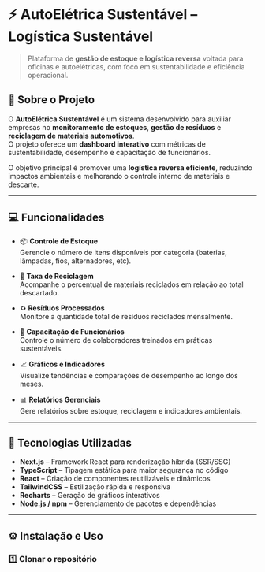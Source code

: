 # ⚡ AutoElétrica Sustentável – Logística Sustentável

> Plataforma de **gestão de estoque e logística reversa** voltada para oficinas e autoelétricas, com foco em sustentabilidade e eficiência operacional.

## 🌱 Sobre o Projeto

O **AutoElétrica Sustentável** é um sistema desenvolvido para auxiliar empresas no **monitoramento de estoques**, **gestão de resíduos** e **reciclagem de materiais automotivos**.  
O projeto oferece um **dashboard interativo** com métricas de sustentabilidade, desempenho e capacitação de funcionários.

O objetivo principal é promover uma **logística reversa eficiente**, reduzindo impactos ambientais e melhorando o controle interno de materiais e descarte.

---

## 💻 Funcionalidades

- 📦 **Controle de Estoque**  
  Gerencie o número de itens disponíveis por categoria (baterias, lâmpadas, fios, alternadores, etc).

- 🔄 **Taxa de Reciclagem**  
  Acompanhe o percentual de materiais reciclados em relação ao total descartado.

- ♻️ **Resíduos Processados**  
  Monitore a quantidade total de resíduos reciclados mensalmente.

- 👷 **Capacitação de Funcionários**  
  Controle o número de colaboradores treinados em práticas sustentáveis.

- 📈 **Gráficos e Indicadores**  
  Visualize tendências e comparações de desempenho ao longo dos meses.

- 📊 **Relatórios Gerenciais**  
  Gere relatórios sobre estoque, reciclagem e indicadores ambientais.

---

## 🧩 Tecnologias Utilizadas

- **Next.js** – Framework React para renderização híbrida (SSR/SSG)  
- **TypeScript** – Tipagem estática para maior segurança no código  
- **React** – Criação de componentes reutilizáveis e dinâmicos  
- **TailwindCSS** – Estilização rápida e responsiva  
- **Recharts** – Geração de gráficos interativos  
- **Node.js / npm** – Gerenciamento de pacotes e dependências  

---

## ⚙️ Instalação e Uso

### 1️⃣ Clonar o repositório
```bash
